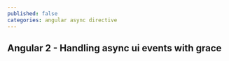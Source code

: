 ```yaml
---
published: false
categories: angular async directive
---
```

## Angular 2 - Handling async ui events with grace

